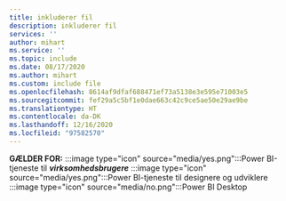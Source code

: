 ```yaml
---
title: inkluderer fil
description: inkluderer fil
services: ''
author: mihart
ms.service: ''
ms.topic: include
ms.date: 08/17/2020
ms.author: mihart
ms.custom: include file
ms.openlocfilehash: 8614af9dfaf688471ef73a5138e3e595e71003e5
ms.sourcegitcommit: fef29a5c5bf1e0dae663c42c9ce5ae50e29ae9be
ms.translationtype: HT
ms.contentlocale: da-DK
ms.lasthandoff: 12/16/2020
ms.locfileid: "97582570"
---
```

<Token>**GÆLDER FOR:** :::image type="icon" source="media/yes.png":::Power BI-tjeneste til **_virksomhedsbrugere_** :::image type="icon" source="media/yes.png":::Power BI-tjeneste til designere og udviklere :::image type="icon" source="media/no.png":::Power BI Desktop </Token>